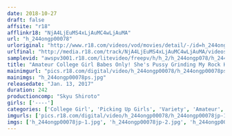 ```yaml
---
date: 2018-10-27
draft: false
affsite: "r18"
afflinkr18: "NjA4LjEuMS4xLjAuMC4wLjAuMA"
url: "h_244ongp00078"
urloriginal: "http://www.r18.com/videos/vod/movies/detail/-/id=h_244ongp00078"
urlfinal: "http://media.r18.com/track/NjA4LjEuMS4xLjAuMC4wLjAuMA/videos/vod/movies/detail/-/id=h_244ongp00078"
samplevid: "awspv3001.r18.com/litevideo/freepv/h/h_2/h_244ongp078/h_244ongp078_dmb_w.mp4"
title: "Amateur College Girl Babes Only! She's Pussy Grinding My Rock Hard Cock With Panties On And Now She's Bashfully Turned On! Her Crotch Is Dripping Wet With Her Pussy Juice! As We Kept Grinding, My Cock Just Slipped Right In For Creampie Raw Footage!! 4 Until A Few Days Ago She Was Just A Normal High School Girl 18 Years Old, A College Freshman"
mainimgurl: "pics.r18.com/digital/video/h_244ongp00078/h_244ongp00078ps.jpg"
mainimgs: "h_244ongp00078ps.jpg"
releasedate: "Jan. 13, 2017"
duration: 242
productioncomp: "Skyu Shiroto"
girls: ['----']
categories: ['College Girl', 'Picking Up Girls', 'Variety', 'Amateur', 'Creampie', 'Over 4 Hours', 'Hi-Def']
imgurls: ['pics.r18.com/digital/video/h_244ongp00078/h_244ongp00078jp-1.jpg', 'pics.r18.com/digital/video/h_244ongp00078/h_244ongp00078jp-2.jpg', 'pics.r18.com/digital/video/h_244ongp00078/h_244ongp00078jp-3.jpg', 'pics.r18.com/digital/video/h_244ongp00078/h_244ongp00078jp-4.jpg', 'pics.r18.com/digital/video/h_244ongp00078/h_244ongp00078jp-5.jpg', 'pics.r18.com/digital/video/h_244ongp00078/h_244ongp00078jp-6.jpg', 'pics.r18.com/digital/video/h_244ongp00078/h_244ongp00078jp-7.jpg', 'pics.r18.com/digital/video/h_244ongp00078/h_244ongp00078jp-8.jpg', 'pics.r18.com/digital/video/h_244ongp00078/h_244ongp00078jp-9.jpg', 'pics.r18.com/digital/video/h_244ongp00078/h_244ongp00078jp-10.jpg', 'pics.r18.com/digital/video/h_244ongp00078/h_244ongp00078jp-11.jpg', 'pics.r18.com/digital/video/h_244ongp00078/h_244ongp00078jp-12.jpg', 'pics.r18.com/digital/video/h_244ongp00078/h_244ongp00078jp-13.jpg', 'pics.r18.com/digital/video/h_244ongp00078/h_244ongp00078jp-14.jpg', 'pics.r18.com/digital/video/h_244ongp00078/h_244ongp00078jp-15.jpg', 'pics.r18.com/digital/video/h_244ongp00078/h_244ongp00078jp-16.jpg', 'pics.r18.com/digital/video/h_244ongp00078/h_244ongp00078jp-17.jpg', 'pics.r18.com/digital/video/h_244ongp00078/h_244ongp00078jp-18.jpg', 'pics.r18.com/digital/video/h_244ongp00078/h_244ongp00078jp-19.jpg', 'pics.r18.com/digital/video/h_244ongp00078/h_244ongp00078jp-20.jpg']
imgs: ['h_244ongp00078jp-1.jpg', 'h_244ongp00078jp-2.jpg', 'h_244ongp00078jp-3.jpg', 'h_244ongp00078jp-4.jpg', 'h_244ongp00078jp-5.jpg', 'h_244ongp00078jp-6.jpg', 'h_244ongp00078jp-7.jpg', 'h_244ongp00078jp-8.jpg', 'h_244ongp00078jp-9.jpg', 'h_244ongp00078jp-10.jpg', 'h_244ongp00078jp-11.jpg', 'h_244ongp00078jp-12.jpg', 'h_244ongp00078jp-13.jpg', 'h_244ongp00078jp-14.jpg', 'h_244ongp00078jp-15.jpg', 'h_244ongp00078jp-16.jpg', 'h_244ongp00078jp-17.jpg', 'h_244ongp00078jp-18.jpg', 'h_244ongp00078jp-19.jpg', 'h_244ongp00078jp-20.jpg']
---
```

